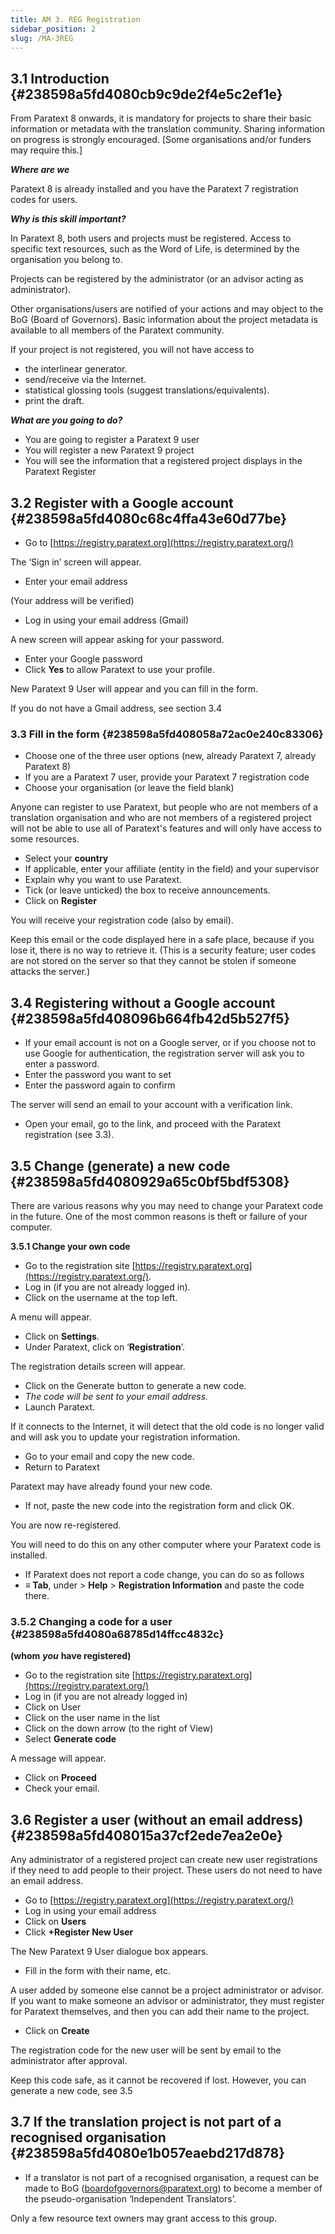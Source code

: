 ```yaml
---
title: AM 3. REG Registration
sidebar_position: 2
slug: /MA-3REG
---
```




## **3.1 Introduction** {#238598a5fd4080cb9c9de2f4e5c2ef1e}


From Paratext 8 onwards, it is mandatory for projects to share their basic information or metadata with the translation community. Sharing information on progress is strongly encouraged. [Some organisations and/or funders may require this.]


_**Where are we**_


Paratext 8 is already installed and you have the Paratext 7 registration codes for users.


_**Why is this skill important?**_


In Paratext 8, both users and projects must be registered. Access to specific text resources, such as the Word of Life, is determined by the organisation you belong to.


Projects can be registered by the administrator (or an advisor acting as administrator).


Other organisations/users are notified of your actions and may object to the BoG (Board of Governors). Basic information about the project metadata is available to all members of the Paratext community.


If your project is not registered, you will not have access to

- the interlinear generator.
- send/receive via the Internet.
- statistical glossing tools (suggest translations/equivalents).
- print the draft.

_**What are you going to do?**_

- You are going to register a Paratext 9 user
- You will register a new Paratext 9 project
- You will see the information that a registered project displays in the Paratext Register

## **3.2 Register with a Google account** {#238598a5fd4080c68c4ffa43e60d77be}

- Go to [https://registry.paratext.org](https://registry.paratext.org/)

The ‘Sign in’ screen will appear.

- Enter your email address

(Your address will be verified)

- Log in using your email address (Gmail)

A new screen will appear asking for your password.

- Enter your Google password
- Click **Yes** to allow Paratext to use your profile.

New Paratext 9 User will appear and you can fill in the form.


If you do not have a Gmail address, see section 3.4


### **3.3 Fill in the form** {#238598a5fd408058a72ac0e240c83306}

- Choose one of the three user options (new, already Paratext 7, already Paratext 8)
- If you are a Paratext 7 user, provide your Paratext 7 registration code
- Choose your organisation (or leave the field blank)

Anyone can register to use Paratext, but people who are not members of a translation organisation and who are not members of a registered project will not be able to use all of Paratext's features and will only have access to some resources.

- Select your **country**
- If applicable, enter your affiliate (entity in the field) and your supervisor
- Explain why you want to use Paratext.
- Tick (or leave unticked) the box to receive announcements.
- Click on **Register**

You will receive your registration code (also by email).


Keep this email or the code displayed here in a safe place, because if you lose it, there is no way to retrieve it. (This is a security feature; user codes are not stored on the server so that they cannot be stolen if someone attacks the server.)


## **3.4 Registering without a Google account** {#238598a5fd408096b664fb42d5b527f5}

- If your email account is not on a Google server, or if you choose not to use Google for authentication, the registration server will ask you to enter a password.
- Enter the password you want to set
- Enter the password again to confirm

The server will send an email to your account with a verification link.

- Open your email, go to the link, and proceed with the Paratext registration (see 3.3).

## **3.5 Change (generate) a new code** {#238598a5fd4080929a65c0bf5bdf5308}


There are various reasons why you may need to change your Paratext code in the future. One of the most common reasons is theft or failure of your computer.


**3.5.1 Change your own code**

- Go to the registration site [https://registry.paratext.org](https://registry.paratext.org/).
- Log in (if you are not already logged in).
- Click on the username at the top left.

A menu will appear.

- Click on **Settings**.
- Under Paratext, click on ‘**Registration**’.

The registration details screen will appear.

- Click on the Generate button to generate a new code.
- _The code will be sent to your email address._
- Launch Paratext.

If it connects to the Internet, it will detect that the old code is no longer valid and will ask you to update your registration information.

- Go to your email and copy the new code.
- Return to Paratext

Paratext may have already found your new code.

- If not, paste the new code into the registration form and click OK.

You are now re-registered.


You will need to do this on any other computer where your Paratext code is installed.

- If Paratext does not report a code change, you can do so as follows
- **≡ Tab**, under &gt; **Help** &gt; **Registration Information** and paste the code there.

### **3.5.2 Changing a code for a user**  {#238598a5fd4080a68785d14ffcc4832c}


**(whom** _**you**_ **have registered)**

- Go to the registration site [https://registry.paratext.org](https://registry.paratext.org/)
- Log in (if you are not already logged in)
- Click on User
- Click on the user name in the list
- Click on the down arrow (to the right of View)
- Select **Generate code**

A message will appear.

- Click on **Proceed**
- Check your email.

## **3.6 Register a user (without an email address)** {#238598a5fd408015a37cf2ede7ea2e0e}


Any administrator of a registered project can create new user registrations if they need to add people to their project. These users do not need to have an email address.

- Go to [https://registry.paratext.org](https://registry.paratext.org/)
- Log in using your email address
- Click on **Users**
- Click **+Register New User**

The New Paratext 9 User dialogue box appears.

- Fill in the form with their name, etc.

A user added by someone else cannot be a project administrator or advisor. If you want to make someone an advisor or administrator, they must register for Paratext themselves, and then you can add their name to the project.

- Click on **Create**

The registration code for the new user will be sent by email to the administrator after approval.


Keep this code safe, as it cannot be recovered if lost. However, you can generate a new code, see 3.5


## **3.7 If the translation project is not part of a recognised organisation** {#238598a5fd4080e1b057eaebd217d878}

- If a translator is not part of a recognised organisation, a request can be made to BoG ([boardofgovernors@paratext.org](mailto:boardofgovernors@paratext.org)) to become a member of the pseudo-organisation ‘Independent Translators’.

Only a few resource text owners may grant access to this group.

